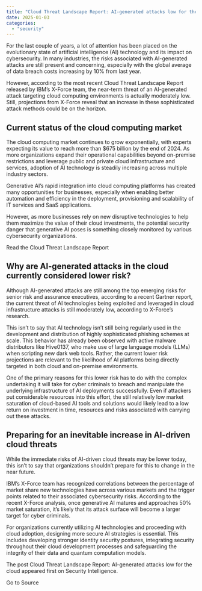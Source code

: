 ```yaml
---
title: "Cloud Threat Landscape Report: AI-generated attacks low for the cloud"
date: 2025-01-03
categories: 
  - "security"
---
```


For the last couple of years, a lot of attention has been placed on the evolutionary state of artificial intelligence (AI) technology and its impact on cybersecurity. In many industries, the risks associated with AI-generated attacks are still present and concerning, especially with the global average of data breach costs increasing by 10% from last year.

However, according to the most recent Cloud Threat Landscape Report released by IBM’s X-Force team, the near-term threat of an AI-generated attack targeting cloud computing environments is actually moderately low. Still, projections from X-Force reveal that an increase in these sophisticated attack methods could be on the horizon.

## Current status of the cloud computing market

The cloud computing market continues to grow exponentially, with experts expecting its value to reach more than $675 billion by the end of 2024. As more organizations expand their operational capabilities beyond on-premise restrictions and leverage public and private cloud infrastructure and services, adoption of AI technology is steadily increasing across multiple industry sectors.

Generative AI’s rapid integration into cloud computing platforms has created many opportunities for businesses, especially when enabling better automation and efficiency in the deployment, provisioning and scalability of IT services and SaaS applications.

However, as more businesses rely on new disruptive technologies to help them maximize the value of their cloud investments, the potential security danger that generative AI poses is something closely monitored by various cybersecurity organizations.

Read the Cloud Threat Landscape Report

## Why are AI-generated attacks in the cloud currently considered lower risk?

Although AI-generated attacks are still among the top emerging risks for senior risk and assurance executives, according to a recent Gartner report, the current threat of AI technologies being exploited and leveraged in cloud infrastructure attacks is still moderately low, according to X-Force’s research.

This isn’t to say that AI technology isn’t still being regularly used in the development and distribution of highly sophisticated phishing schemes at scale. This behavior has already been observed with active malware distributors like Hive0137, who make use of large language models (LLMs) when scripting new dark web tools. Rather, the current lower risk projections are relevant to the likelihood of AI platforms being directly targeted in both cloud and on-premise environments.

One of the primary reasons for this lower risk has to do with the complex undertaking it will take for cyber criminals to breach and manipulate the underlying infrastructure of AI deployments successfully. Even if attackers put considerable resources into this effort, the still relatively low market saturation of cloud-based AI tools and solutions would likely lead to a low return on investment in time, resources and risks associated with carrying out these attacks.

## Preparing for an inevitable increase in AI-driven cloud threats

While the immediate risks of AI-driven cloud threats may be lower today, this isn’t to say that organizations shouldn’t prepare for this to change in the near future.

IBM’s X-Force team has recognized correlations between the percentage of market share new technologies have across various markets and the trigger points related to their associated cybersecurity risks. According to the recent X-Force analysis, once generative AI matures and approaches 50% market saturation, it’s likely that its attack surface will become a larger target for cyber criminals.

For organizations currently utilizing AI technologies and proceeding with cloud adoption, designing more secure AI strategies is essential. This includes developing stronger identity security postures, integrating security throughout their cloud development processes and safeguarding the integrity of their data and quantum computation models.

The post Cloud Threat Landscape Report: AI-generated attacks low for the cloud appeared first on Security Intelligence.

Go to Source
